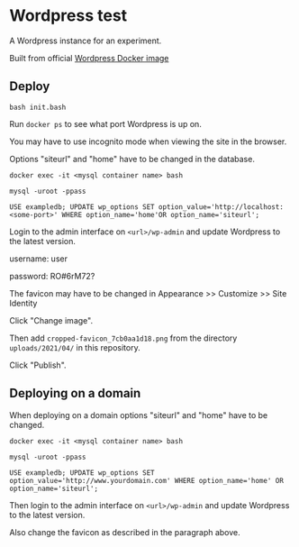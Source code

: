 # Wordpress test

A Wordpress instance for an experiment.

Built from official [Wordpress Docker image](https://hub.docker.com/_/wordpress)

## Deploy

`bash init.bash`

Run `docker ps` to see what port Wordpress is up on.

You may have to use incognito mode when viewing the site in the browser. 

Options "siteurl" and "home" have to be changed in the database.

`docker exec -it <mysql container name> bash`

`mysql -uroot -ppass`

`USE exampledb; UPDATE wp_options SET option_value='http://localhost:<some-port>' WHERE option_name='home'OR option_name='siteurl';`

Login to the admin interface on `<url>/wp-admin` and update Wordpress to the latest version.

username: user

password: RO#6rM72?

The favicon may have to be changed in Appearance >> Customize >> Site Identity

Click "Change image".

Then add `cropped-favicon_7cb0aa1d18.png`
from the directory `uploads/2021/04/` in this repository. 

Click "Publish".

## Deploying on a domain

When deploying on a domain options "siteurl" and "home" have to be changed.

`docker exec -it <mysql container name> bash`

`mysql -uroot -ppass`

`USE exampledb; UPDATE wp_options SET option_value='http://www.yourdomain.com' WHERE option_name='home' OR option_name='siteurl';`

Then login to the admin interface on `<url>/wp-admin` and update Wordpress to the latest version.

Also change the favicon as described in the paragraph above.
